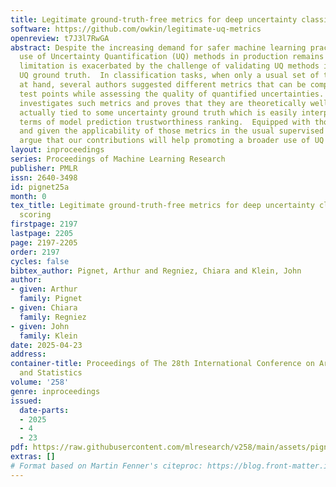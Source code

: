 ```yaml
---
title: Legitimate ground-truth-free metrics for deep uncertainty classification scoring
software: https://github.com/owkin/legitimate-uq-metrics
openreview: t7J3l7RwGA
abstract: Despite the increasing demand for safer machine learning practices, the
  use of Uncertainty Quantification (UQ) methods in production remains limited. This
  limitation is exacerbated by the challenge of validating UQ methods in absence of
  UQ ground truth.  In classification tasks, when only a usual set of test data is
  at hand, several authors suggested different metrics that can be computed from such
  test points while assessing the quality of quantified uncertainties.  This paper
  investigates such metrics and proves that they are theoretically well-behaved and
  actually tied to some uncertainty ground truth which is easily interpretable in
  terms of model prediction trustworthiness ranking.  Equipped with those new results,
  and given the applicability of those metrics in the usual supervised paradigm, we
  argue that our contributions will help promoting a broader use of UQ in deep learning.
layout: inproceedings
series: Proceedings of Machine Learning Research
publisher: PMLR
issn: 2640-3498
id: pignet25a
month: 0
tex_title: Legitimate ground-truth-free metrics for deep uncertainty classification
  scoring
firstpage: 2197
lastpage: 2205
page: 2197-2205
order: 2197
cycles: false
bibtex_author: Pignet, Arthur and Regniez, Chiara and Klein, John
author:
- given: Arthur
  family: Pignet
- given: Chiara
  family: Regniez
- given: John
  family: Klein
date: 2025-04-23
address:
container-title: Proceedings of The 28th International Conference on Artificial Intelligence
  and Statistics
volume: '258'
genre: inproceedings
issued:
  date-parts:
  - 2025
  - 4
  - 23
pdf: https://raw.githubusercontent.com/mlresearch/v258/main/assets/pignet25a/pignet25a.pdf
extras: []
# Format based on Martin Fenner's citeproc: https://blog.front-matter.io/posts/citeproc-yaml-for-bibliographies/
---
```

